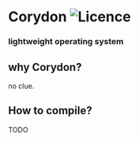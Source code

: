 # Corydon ![Licence](https://img.shields.io/github/license/boprr/Corydon)
### lightweight operating system

## why Corydon?
no clue.

## How to compile?
TODO
